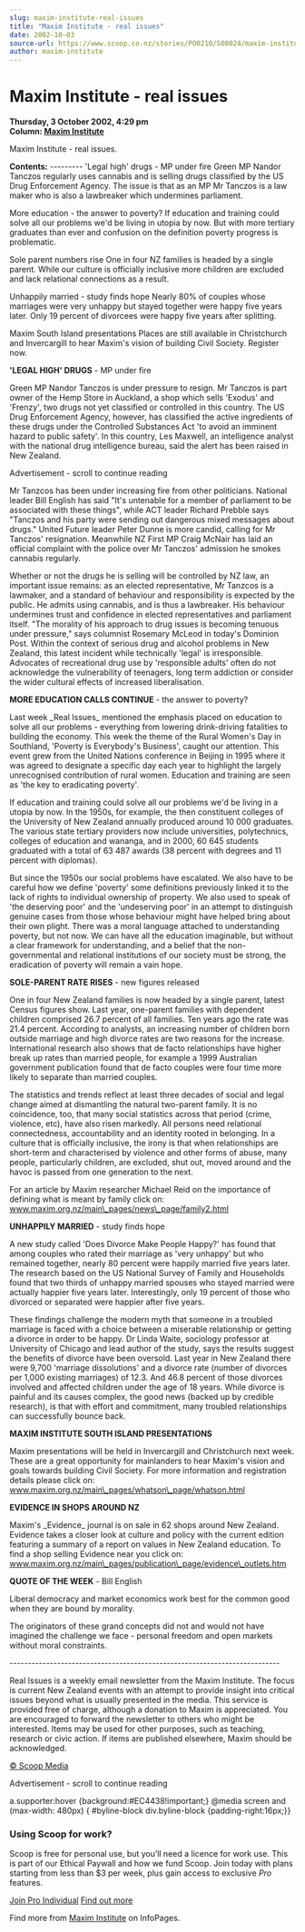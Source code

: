 ```yaml
---
slug: maxim-institute-real-issues
title: "Maxim Institute - real issues"
date: 2002-10-03
source-url: https://www.scoop.co.nz/stories/PO0210/S00024/maxim-institute-real-issues.htm
author: maxim-institute
---
```

Maxim Institute - real issues
=============================

**Thursday, 3 October 2002, 4:29 pm**  
**Column: [Maxim Institute](https://info.scoop.co.nz/Maxim_Institute)**

  
Maxim Institute - real issues.

**Contents:** \--------- 'Legal high' drugs - MP under fire Green MP Nandor Tanczos regularly uses cannabis and is selling drugs classified by the US Drug Enforcement Agency. The issue is that as an MP Mr Tanczos is a law maker who is also a lawbreaker which undermines parliament.

More education - the answer to poverty? If education and training could solve all our problems we'd be living in utopia by now. But with more tertiary graduates than ever and confusion on the definition poverty progress is problematic.

Sole parent numbers rise One in four NZ families is headed by a single parent. While our culture is officially inclusive more children are excluded and lack relational connections as a result.

Unhappily married - study finds hope Nearly 80% of couples whose marriages were very unhappy but stayed together were happy five years later. Only 19 percent of divorcees were happy five years after splitting.

Maxim South Island presentations Places are still available in Christchurch and Invercargill to hear Maxim's vision of building Civil Society. Register now.

**'LEGAL HIGH' DRUGS** - MP under fire

Green MP Nandor Tanczos is under pressure to resign. Mr Tanczos is part owner of the Hemp Store in Auckland, a shop which sells 'Exodus' and 'Frenzy', two drugs not yet classified or controlled in this country. The US Drug Enforcement Agency, however, has classified the active ingredients of these drugs under the Controlled Substances Act 'to avoid an imminent hazard to public safety'. In this country, Les Maxwell, an intelligence analyst with the national drug intelligence bureau, said the alert has been raised in New Zealand.

Advertisement - scroll to continue reading





Mr Tanzcos has been under increasing fire from other politicians. National leader Bill English has said "It's untenable for a member of parliament to be associated with these things", while ACT leader Richard Prebble says "Tanczos and his party were sending out dangerous mixed messages about drugs." United Future leader Peter Dunne is more candid, calling for Mr Tanczos' resignation. Meanwhile NZ First MP Craig McNair has laid an official complaint with the police over Mr Tanczos' admission he smokes cannabis regularly.

Whether or not the drugs he is selling will be controlled by NZ law, an important issue remains: as an elected representative, Mr Tanzcos is a lawmaker, and a standard of behaviour and responsibility is expected by the public. He admits using cannabis, and is thus a lawbreaker. His behaviour undermines trust and confidence in elected representatives and parliament itself. "The morality of his approach to drug issues is becoming tenuous under pressure," says columnist Rosemary McLeod in today's Dominion Post. Within the context of serious drug and alcohol problems in New Zealand, this latest incident while technically 'legal' is irresponsible. Advocates of recreational drug use by 'responsible adults' often do not acknowledge the vulnerability of teenagers, long term addiction or consider the wider cultural effects of increased liberalisation.

**MORE EDUCATION CALLS CONTINUE** - the answer to poverty?

Last week \_Real Issues\_ mentioned the emphasis placed on education to solve all our problems - everything from lowering drink-driving fatalities to building the economy. This week the theme of the Rural Women's Day in Southland, 'Poverty is Everybody's Business', caught our attention. This event grew from the United Nations conference in Beijing in 1995 where it was agreed to designate a specific day each year to highlight the largely unrecognised contribution of rural women. Education and training are seen as 'the key to eradicating poverty'.

If education and training could solve all our problems we'd be living in a utopia by now. In the 1950s, for example, the then constituent colleges of the University of New Zealand annually produced around 10 000 graduates. The various state tertiary providers now include universities, polytechnics, colleges of education and wananga, and in 2000, 60 645 students graduated with a total of 63 487 awards (38 percent with degrees and 11 percent with diplomas).

But since the 1950s our social problems have escalated. We also have to be careful how we define 'poverty' some definitions previously linked it to the lack of rights to individual ownership of property. We also used to speak of 'the deserving poor' and the 'undeserving poor' in an attempt to distinguish genuine cases from those whose behaviour might have helped bring about their own plight. There was a moral language attached to understanding poverty, but not now. We can have all the education imaginable, but without a clear framework for understanding, and a belief that the non-governmental and relational institutions of our society must be strong, the eradication of poverty will remain a vain hope.

**SOLE-PARENT RATE RISES** - new figures released

One in four New Zealand families is now headed by a single parent, latest Census figures show. Last year, one-parent families with dependent children comprised 26.7 percent of all families. Ten years ago the rate was 21.4 percent. According to analysts, an increasing number of children born outside marriage and high divorce rates are two reasons for the increase. International research also shows that de facto relationships have higher break up rates than married people, for example a 1999 Australian government publication found that de facto couples were four time more likely to separate than married couples.

The statistics and trends reflect at least three decades of social and legal change aimed at dismantling the natural two-parent family. It is no coincidence, too, that many social statistics across that period (crime, violence, etc), have also risen markedly. All persons need relational connectedness, accountability and an identity rooted in belonging. In a culture that is officially inclusive, the irony is that when relationships are short-term and characterised by violence and other forms of abuse, many people, particularly children, are excluded, shut out, moved around and the havoc is passed from one generation to the next.

For an article by Maxim researcher Michael Reid on the importance of defining what is meant by family click on: www.maxim.org.nz/main\_pages/news\_page/family2.html

**UNHAPPILY MARRIED** - study finds hope

A new study called 'Does Divorce Make People Happy?' has found that among couples who rated their marriage as 'very unhappy' but who remained together, nearly 80 percent were happily married five years later. The research based on the US National Survey of Family and Households found that two thirds of unhappy married spouses who stayed married were actually happier five years later. Interestingly, only 19 percent of those who divorced or separated were happier after five years.

These findings challenge the modern myth that someone in a troubled marriage is faced with a choice between a miserable relationship or getting a divorce in order to be happy. Dr Linda Waite, sociology professor at University of Chicago and lead author of the study, says the results suggest the benefits of divorce have been oversold. Last year in New Zealand there were 9,700 'marriage dissolutions' and a divorce rate (number of divorces per 1,000 existing marriages) of 12.3. And 46.8 percent of those divorces involved and affected children under the age of 18 years. While divorce is painful and its causes complex, the good news (backed up by credible research), is that with effort and commitment, many troubled relationships can successfully bounce back.

**MAXIM INSTITUTE SOUTH ISLAND PRESENTATIONS**

Maxim presentations will be held in Invercargill and Christchurch next week. These are a great opportunity for mainlanders to hear Maxim's vision and goals towards building Civil Society. For more information and registration details please click on: www.maxim.org.nz/main\_pages/whatson\_page/whatson.html

**EVIDENCE IN SHOPS AROUND NZ**

Maxim's \_Evidence\_ journal is on sale in 62 shops around New Zealand. Evidence takes a closer look at culture and policy with the current edition featuring a summary of a report on values in New Zealand education. To find a shop selling Evidence near you click on: www.maxim.org.nz/main\_pages/publication\_page/evidence\_outlets.htm

**QUOTE OF THE WEEK** - Bill English

Liberal democracy and market economics work best for the common good when they are bound by morality.

The originators of these grand concepts did not and would not have imagined the challenge we face - personal freedom and open markets without moral constraints.

\--------------------------------------------------------------------------

Real Issues is a weekly email newsletter from the Maxim Institute. The focus is current New Zealand events with an attempt to provide insight into critical issues beyond what is usually presented in the media. This service is provided free of charge, although a donation to Maxim is appreciated. You are encouraged to forward the newsletter to others who might be interested. Items may be used for other purposes, such as teaching, research or civic action. If items are published elsewhere, Maxim should be acknowledged.  

[© Scoop Media](http://www.scoop.co.nz/about/terms.html)  

Advertisement - scroll to continue reading



a.supporter:hover {background:#EC4438!important;} @media screen and (max-width: 480px) { #byline-block div.byline-block {padding-right:16px;}}

### Using Scoop for work?

Scoop is free for personal use, but you’ll need a licence for work use. This is part of our Ethical Paywall and how we fund Scoop. Join today with plans starting from less than $3 per week, plus gain access to exclusive _Pro_ features.  
  
[Join Pro Individual](https://pro.scoop.co.nz/Individual/?from=ProIn24) [Find out more](https://pro.scoop.co.nz/using-scoop-for-work/?from=ProIn24)

Find more from [Maxim Institute](https://info.scoop.co.nz/Maxim_Institute) on InfoPages.
